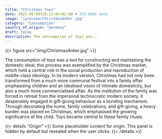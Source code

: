 ```yaml
---
title: "Christmas Toys"
date: 2025-06-09T20:13:01+02:00 # ISO 8601 date
image: "/preview/ChristmasAnker.jpg"
category: "Consumption"
country_of_origin: "Germany"
draft: false
description: The consumption of toys was...
---
```


{{< figure src="/img/ChristmasAnker.jpg" >}}

The consumption of toys was a tool for constructing and maintaining the domestic ideal; this process was exemplified by the Christmas market, which held a central role in the social production and reproduction of middle-class ideology. In its modern version, Christmas had not only been transformed from a much more communal festival into a family affair emphasising children and an idealised vision of intimate domesticity, but also a much more commercialised affair. As the institution of the family was forced in retreat from the impersonal technocratic modern society, it desperately engaged in gift-giving behaviour as a bonding mechanism. Through decorating the home, family celebrations, and gift-giving, a heavy burden was placed on Christmas, which emphasised the growing significance of the child. Toys became central to these family rituals.


{{< details "Origin" >}}
Some placeholder content for origin. This panel is hidden by default but revealed when the user clicks.
{{< /details >}}

